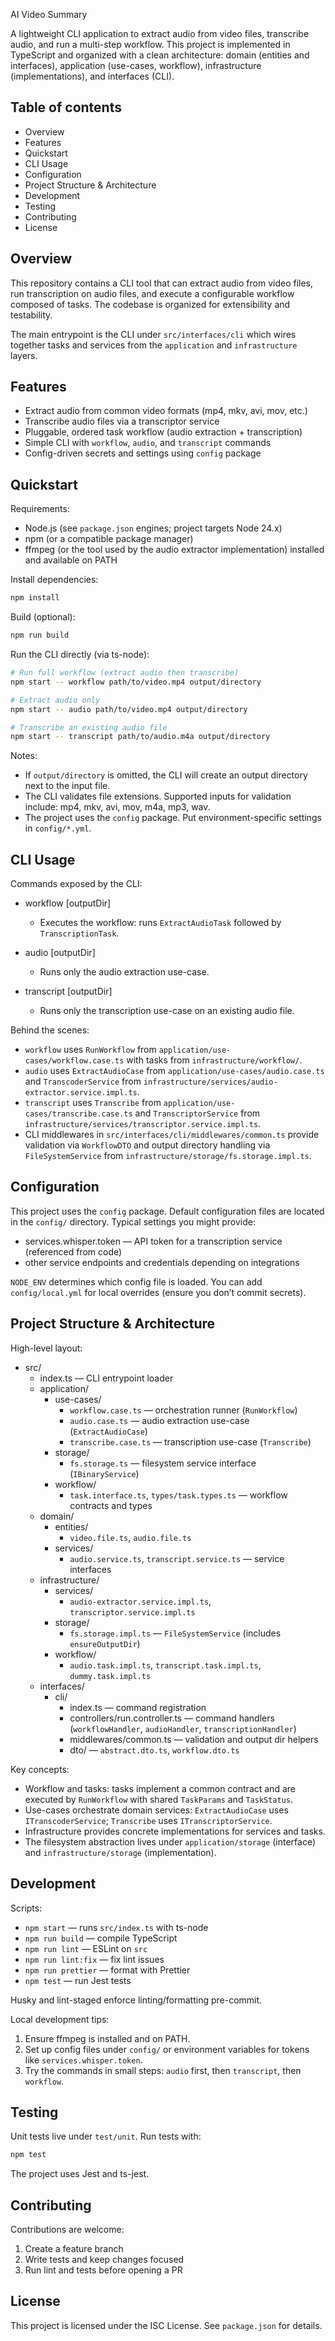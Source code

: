 AI Video Summary

A lightweight CLI application to extract audio from video files, transcribe audio, and run a multi-step workflow. This project is implemented in TypeScript and organized with a clean architecture: domain (entities and interfaces), application (use-cases, workflow), infrastructure (implementations), and interfaces (CLI).

## Table of contents

- Overview
- Features
- Quickstart
- CLI Usage
- Configuration
- Project Structure & Architecture
- Development
- Testing
- Contributing
- License

## Overview

This repository contains a CLI tool that can extract audio from video files, run transcription on audio files, and execute a configurable workflow composed of tasks. The codebase is organized for extensibility and testability.

The main entrypoint is the CLI under `src/interfaces/cli` which wires together tasks and services from the `application` and `infrastructure` layers.

## Features

- Extract audio from common video formats (mp4, mkv, avi, mov, etc.)
- Transcribe audio files via a transcriptor service
- Pluggable, ordered task workflow (audio extraction + transcription)
- Simple CLI with `workflow`, `audio`, and `transcript` commands
- Config-driven secrets and settings using `config` package

## Quickstart

Requirements:

- Node.js (see `package.json` engines; project targets Node 24.x)
- npm (or a compatible package manager)
- ffmpeg (or the tool used by the audio extractor implementation) installed and available on PATH

Install dependencies:

```bash
npm install
```

Build (optional):

```bash
npm run build
```

Run the CLI directly (via ts-node):

```bash
# Run full workflow (extract audio then transcribe)
npm start -- workflow path/to/video.mp4 output/directory

# Extract audio only
npm start -- audio path/to/video.mp4 output/directory

# Transcribe an existing audio file
npm start -- transcript path/to/audio.m4a output/directory
```

Notes:

- If `output/directory` is omitted, the CLI will create an output directory next to the input file.
- The CLI validates file extensions. Supported inputs for validation include: mp4, mkv, avi, mov, m4a, mp3, wav.
- The project uses the `config` package. Put environment-specific settings in `config/*.yml`.

## CLI Usage

Commands exposed by the CLI:

- workflow <videoPath> [outputDir]
  - Executes the workflow: runs `ExtractAudioTask` followed by `TranscriptionTask`.

- audio <videoPath> [outputDir]
  - Runs only the audio extraction use-case.

- transcript <audioPath> [outputDir]
  - Runs only the transcription use-case on an existing audio file.

Behind the scenes:

- `workflow` uses `RunWorkflow` from `application/use-cases/workflow.case.ts` with tasks from `infrastructure/workflow/`.
- `audio` uses `ExtractAudioCase` from `application/use-cases/audio.case.ts` and `TranscoderService` from `infrastructure/services/audio-extractor.service.impl.ts`.
- `transcript` uses `Transcribe` from `application/use-cases/transcribe.case.ts` and `TranscriptorService` from `infrastructure/services/transcriptor.service.impl.ts`.
- CLI middlewares in `src/interfaces/cli/middlewares/common.ts` provide validation via `WorkflowDTO` and output directory handling via `FileSystemService` from `infrastructure/storage/fs.storage.impl.ts`.

## Configuration

This project uses the `config` package. Default configuration files are located in the `config/` directory. Typical settings you might provide:

- services.whisper.token — API token for a transcription service (referenced from code)
- other service endpoints and credentials depending on integrations

`NODE_ENV` determines which config file is loaded. You can add `config/local.yml` for local overrides (ensure you don’t commit secrets).

## Project Structure & Architecture

High-level layout:

- src/
  - index.ts — CLI entrypoint loader
  - application/
    - use-cases/
      - `workflow.case.ts` — orchestration runner (`RunWorkflow`)
      - `audio.case.ts` — audio extraction use-case (`ExtractAudioCase`)
      - `transcribe.case.ts` — transcription use-case (`Transcribe`)
    - storage/
      - `fs.storage.ts` — filesystem service interface (`IBinaryService`)
    - workflow/
      - `task.interface.ts`, `types/task.types.ts` — workflow contracts and types
  - domain/
    - entities/
      - `video.file.ts`, `audio.file.ts`
    - services/
      - `audio.service.ts`, `transcript.service.ts` — service interfaces
  - infrastructure/
    - services/
      - `audio-extractor.service.impl.ts`, `transcriptor.service.impl.ts`
    - storage/
      - `fs.storage.impl.ts` — `FileSystemService` (includes `ensureOutputDir`)
    - workflow/
      - `audio.task.impl.ts`, `transcript.task.impl.ts`, `dummy.task.impl.ts`
  - interfaces/
    - cli/
      - index.ts — command registration
      - controllers/run.controller.ts — command handlers (`workflowHandler`, `audioHandler`, `transcriptionHandler`)
      - middlewares/common.ts — validation and output dir helpers
      - dto/ — `abstract.dto.ts`, `workflow.dto.ts`

Key concepts:

- Workflow and tasks: tasks implement a common contract and are executed by `RunWorkflow` with shared `TaskParams` and `TaskStatus`.
- Use-cases orchestrate domain services: `ExtractAudioCase` uses `ITranscoderService`; `Transcribe` uses `ITranscriptorService`.
- Infrastructure provides concrete implementations for services and tasks.
- The filesystem abstraction lives under `application/storage` (interface) and `infrastructure/storage` (implementation).

## Development

Scripts:

- `npm start` — runs `src/index.ts` with ts-node
- `npm run build` — compile TypeScript
- `npm run lint` — ESLint on `src`
- `npm run lint:fix` — fix lint issues
- `npm run prettier` — format with Prettier
- `npm test` — run Jest tests

Husky and lint-staged enforce linting/formatting pre-commit.

Local development tips:

1. Ensure ffmpeg is installed and on PATH.
2. Set up config files under `config/` or environment variables for tokens like `services.whisper.token`.
3. Try the commands in small steps: `audio` first, then `transcript`, then `workflow`.

## Testing

Unit tests live under `test/unit`. Run tests with:

```bash
npm test
```

The project uses Jest and ts-jest.

## Contributing

Contributions are welcome:

1. Create a feature branch
2. Write tests and keep changes focused
3. Run lint and tests before opening a PR

## License

This project is licensed under the ISC License. See `package.json` for details.
